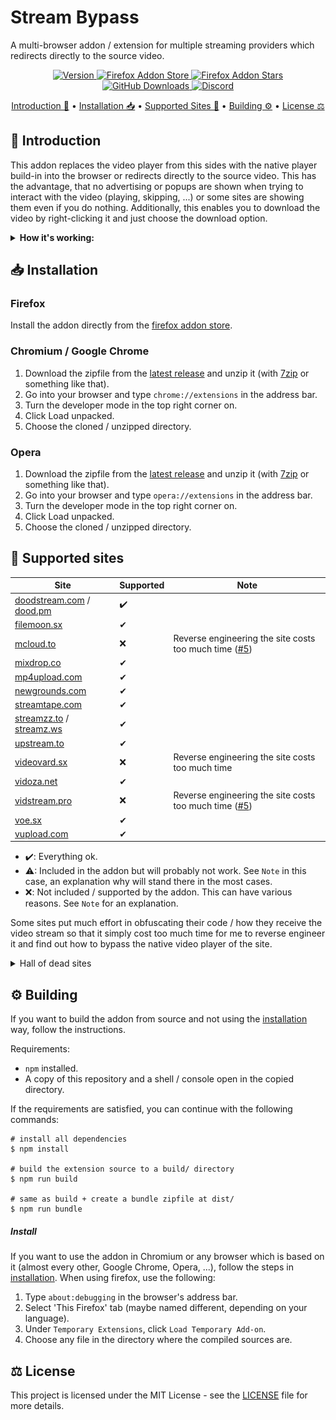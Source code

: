 # Stream Bypass

A multi-browser addon / extension for multiple streaming providers which redirects directly to the source video.

<p align="center">
  <a href="https://github.com/ByteDream/stream-bypass/releases/latest">
    <img src="https://img.shields.io/github/v/release/ByteDream/stream-bypass?label=Version&style=flat-square" alt="Version">
  </a>
  <a href="https://addons.mozilla.org/de/firefox/addon/stream-bypass/">
    <img src="https://img.shields.io/amo/users/stream-bypass?label=Firefox%20Store%20Downloads&style=flat-square" alt="Firefox Addon Store">
  </a>
  <a href="https://addons.mozilla.org/de/firefox/addon/stream-bypass/">
    <img src="https://img.shields.io/amo/stars/stream-bypass?label=Firefox%20Store%20Stars&style=flat-square" alt="Firefox Addon Stars">
  </a>
  <a href="https://github.com/ByteDream/stream-bypass/releases/latest">
    <img src="https://img.shields.io/github/downloads/ByteDream/stream-bypass/total?label=GitHub%20Downloads&style=flat-square" alt="GitHub Downloads">
  </a>
  <a href="https://discord.gg/gUWwekeNNg">
    <img src="https://img.shields.io/discord/915659846836162561?label=Discord&style=flat-square" alt="Discord">
  </a>
</p>

<p align="center">
  <a href="#-introduction">Introduction 📝</a>
  •
  <a href="#-installation">Installation 📥</a>
  •
  <a href="#-supported-sites">Supported Sites 📜</a>
  •
  <a href="#%EF%B8%8F-building">Building ⚙️</a>
  •
  <a href="#-license">License ⚖</a>
</p>

## 📝 Introduction

This addon replaces the video player from this sides with the native player build-in into the browser or redirects directly to the source video.
This has the advantage, that no advertising or popups are shown when trying to interact with the video (playing, skipping, ...) or some sites are showing them even if you do nothing.
Additionally, this enables you to download the video by right-clicking it and just choose the download option.

<details id="example">
    <summary><b>How it's working:</b></summary>
    <img src="example.gif" alt="">
</details>

## 📥 Installation

### Firefox

Install the addon directly from the [firefox addon store](https://addons.mozilla.org/de/firefox/addon/stream-bypass/).

### Chromium / Google Chrome

1. Download the zipfile from the [latest release](https://smartrelease.bytedream.org/github/ByteDream/stream-bypass/stream_bypass-{tag}.zip) and unzip it (with [7zip](https://www.7-zip.org/) or something like that).
2. Go into your browser and type `chrome://extensions` in the address bar.
3. Turn the developer mode in the top right corner on.
4. Click Load unpacked.
5. Choose the cloned / unzipped directory.

### Opera

1. Download the zipfile from the [latest release](https://smartrelease.bytedream.org/github/ByteDream/stream-bypass/stream_bypass-{tag}.zip) and unzip it (with [7zip](https://www.7-zip.org/) or something like that).
2. Go into your browser and type `opera://extensions` in the address bar.
3. Turn the developer mode in the top right corner on.
4. Click Load unpacked.
5. Choose the cloned / unzipped directory.

## 📜 Supported sites

| Site                                                                  | Supported | Note                                                                                                         |
|-----------------------------------------------------------------------|-----------|--------------------------------------------------------------------------------------------------------------|
| [doodstream.com](doodstream.com) / [dood.pm](https://dood.pm)         | ✔️        |                                                                                                              |
| [filemoon.sx](https://filemoon.sx)                                    | ✔         |                                                                                                              |
| [mcloud.to](https://mcloud.to/)                                       | ❌         | Reverse engineering the site costs too much time ([#5](https://github.com/ByteDream/stream-bypass/issues/5)) |
| [mixdrop.co](https://mixdrop.co)                                      | ✔ ️       |                                                                                                              |		
| [mp4upload.com](https://mp4upload.com)                                | ✔         |                                                                                                              |
| [newgrounds.com](https://newgrounds.com)                              | ✔         |                                                                                                              |
| [streamtape.com](https://streamtape.com)                              | ✔         |                                                                                                              |
| [streamzz.to](https://streamzz.to) / [streamz.ws](https://streamz.ws) | ✔         |                                                                                                              |
| [upstream.to](https://upstream.to)                                    | ✔         |                                                                                                              |
| [videovard.sx](https://videovard.sx)                                  | ❌         | Reverse engineering the site costs too much time                                                             |
| [vidoza.net](https://vidoza.net)                                      | ✔         |                                                                                                              |
| [vidstream.pro](https://vidstream.pro)                                | ❌         | Reverse engineering the site costs too much time ([#5](https://github.com/ByteDream/stream-bypass/issues/5)) |
| [voe.sx](https://voe.sx)                                              | ✔         |                                                                                                              |
| [vupload.com](https://vupload.com)                                    | ✔         |                                                                                                              |

- ✔️: Everything ok.
- ⚠: Included in the addon but will probably not work. See `Note` in this case, an explanation why will stand there in the most cases.
- ❌: Not included / supported by the addon. This can have various reasons. See `Note` for an explanation.

Some sites put much effort in obfuscating their code / how they receive the video stream so that it simply cost too much time for me to reverse engineer it and find out how to bypass the native video player of the site.

<details>
    <summary>Hall of dead sites</summary>
    <ul>
        <li><a href="https://evoload.io">evoload.io</a> - Down</li>
        <li><a href="https://vidlox.me">vidlox.me</a> - Reachable but empty</li>
        <li><a href="https://vivo.sx">vivo.sx</a> - Down</li>
    </ul>
</details>

## ⚙️ Building

If you want to build the addon from source and not using the [installation](#installation) way, follow the instructions.

Requirements:
- `npm` installed.
- A copy of this repository and a shell / console open in the copied directory.

If the requirements are satisfied, you can continue with the following commands:
```shell
# install all dependencies
$ npm install

# build the extension source to a build/ directory
$ npm run build

# same as build + create a bundle zipfile at dist/
$ npm run bundle
```

##### Install

If you want to use the addon in Chromium or any browser which is based on it (almost every other, Google Chrome, Opera, ...), follow the steps in [installation](#-installation).
When using firefox, use the following:
1. Type `about:debugging` in the browser's address bar.
2. Select 'This Firefox' tab (maybe named different, depending on your language).
3. Under `Temporary Extensions`, click `Load Temporary Add-on`.
4. Choose any file in the directory where the compiled sources are.

## ⚖ License

This project is licensed under the MIT License - see the [LICENSE](LICENSE) file for more details.
